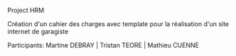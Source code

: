 

Project HRM

Création d'un cahier des charges avec template pour la réalisation d'un site internet de garagiste

Participants: Martine DEBRAY | Tristan TEORE | Mathieu CUENNE
